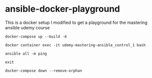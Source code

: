 # ansible-docker-playground
This is a docker setup I modified to get a playground for the mastering ansible udemy course 

`docker-compose up --build -d`

`docker container exec -it udemy-mastering-ansible_control_1 bash`

`ansible all -m ping`

`exit`

`docker-compose down --remove-orphan`

